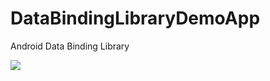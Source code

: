 # DataBindingLibraryDemoApp
Android Data Binding Library

<img src="https://s2.gifyu.com/images/ezgif.com-gif-makeracbad2e8bf6cb593.gif"/>
